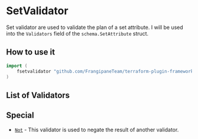 # SetValidator

Set validator are used to validate the plan of a set attribute.
I will be used into the `Validators` field of the `schema.SetAttribute` struct.

## How to use it

```go
import (
    fsetvalidator "github.com/FrangipaneTeam/terraform-plugin-framework-validators/setvalidator"
)
```

## List of Validators

## Special

- [`Not`](not.md) - This validator is used to negate the result of another validator.
